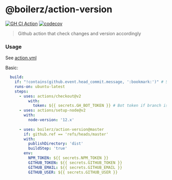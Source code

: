 # @boilerz/action-version

[![GH CI Action](https://github.com/boilerz/action-release/workflows/CI/badge.svg)](https://github.com/boilerz/action-release/actions?query=workflow:CI)
[![codecov](https://codecov.io/gh/boilerz/action-release/branch/master/graph/badge.svg)](https://codecov.io/gh/boilerz/action-release)

> Github action that check changes and version accordingly

### Usage

See [action.yml](action.yml)

Basic:
```yaml
  build:
    if: "!contains(github.event.head_commit.message, ':bookmark:')" # Skip build for version commits (only use when push are triggered by a bot PAT)
    runs-on: ubuntu-latest
    steps:
      - uses: actions/checkout@v2
          with:
            token: ${{ secrets.GH_BOT_TOKEN }} # Bot token if branch is protected
      - uses: actions/setup-node@v2
        with:
          node-version: '12.x'
    
      - uses: boilerz/action-version@master
        if: github.ref == 'refs/heads/master' 
        with:
          publishDirectory: 'dist'
          buildStep: 'true'
        env:
          NPM_TOKEN: ${{ secrets.NPM_TOKEN }}
          GITHUB_TOKEN: ${{ secrets.GITHUB_TOKEN }}
          GITHUB_EMAIL: ${{ secrets.GITHUB_EMAIL }}
          GITHUB_USER: ${{ secrets.GITHUB_USER }}
```
